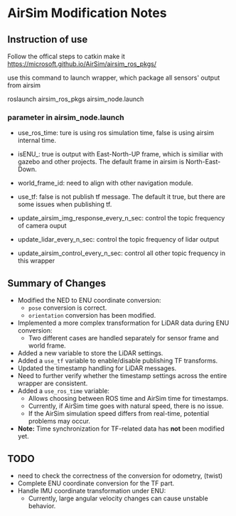 # AirSim Modification Notes

## Instruction of use

Follow the offical steps to catkin make it
https://microsoft.github.io/AirSim/airsim_ros_pkgs/

use this command to launch wrapper, which package all sensors' output from airsim

roslaunch airsim_ros_pkgs airsim_node.launch

### parameter in airsim_node.launch

- use_ros_time: ture is using ros simulation time, false is using airsim internal time.

- isENU_: true is output with East-North-UP frame, which is similiar with gazebo and other projects. The default frame in airsim is North-East-Down.

- world_frame_id: need to align with other navigation module.

- use_tf: false is not publish tf message. The default it true, but there are some issues when publishing tf.

- update_airsim_img_response_every_n_sec: control the topic frequency of camera ouput

- update_lidar_every_n_sec: control the topic frequency of lidar output

- update_airsim_control_every_n_sec: control all other topic frequency in this wrapper

## Summary of Changes

- Modified the NED to ENU coordinate conversion:
  - `pose` conversion is correct.
  - `orientation` conversion has been modified.
- Implemented a more complex transformation for LiDAR data during ENU conversion:
  - Two different cases are handled separately for sensor frame and world frame.
- Added a new variable to store the LiDAR settings.
- Added a `use_tf` variable to enable/disable publishing TF transforms.
- Updated the timestamp handling for LiDAR messages.
- Need to further verify whether the timestamp settings across the entire wrapper are consistent.
- Added a `use_ros_time` variable:
  - Allows choosing between ROS time and AirSim time for timestamps.
  - Currently, if AirSim time goes with natural speed, there is no issue.
  - If the AirSim simulation speed differs from real-time, potential problems may occur.
- **Note:** Time synchronization for TF-related data has **not** been modified yet.

## TODO
- need to check the correctness of the conversion for odometry, (twist)
- Complete ENU coordinate conversion for the TF part.
- Handle IMU coordinate transformation under ENU:
  - Currently, large angular velocity changes can cause unstable behavior.

